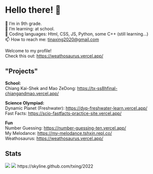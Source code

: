 # Hello there! 👋


🔭 I’m in 9th grade. <br>
🌱 I’m learning: at school.  <br>
🧩 Coding languages: Html, CSS, JS, Python, some C++ (still learning...)<br>
📫 How to reach me: tinaxing2020@gmail.com <br>

Welcome to my profile!  <br>
Check this out: https://weathosaurus.vercel.app/

## "Projects" <br>
**School:** <br>
Chiang Kai-Shek and Mao ZeDong: https://tx-ss8hfinal-chiangandmao.vercel.app/

**Science Olympiad:** <br>
Dynamic Planet (Freshwater): https://dyp-freshwater-learn.vercel.app/ <br>
Fast Facts: https://scio-fastfacts-practice-site.vercel.app/ <br>

**Fun** <br>
Number Guessing: https://number-guessing-ten.vercel.app/ <br>
My Melodance: https://my-melodance.tshxin.repl.co/ <br> 
Weathosaurus: https://weathosaurus.vercel.app/ <br>

## Stats
<img src="https://github-readme-stats.vercel.app/api?username=txing">
<img src="https://github-readme-stats.vercel.app/api/top-langs/?username=txing">
https://skyline.github.com/txing/2022
